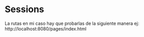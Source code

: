 # Sessions

La rutas en mi caso hay que probarlas de la siguiente manera ej: http://localhost:8080/pages/index.html